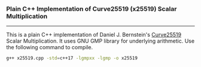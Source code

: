 ### Plain C++ Implementation of Curve25519 (x25519) Scalar Multiplication

------

This is a plain C++ implementation of Daniel J. Bernstein's [Curve25519][1] Scalar Multiplication. It uses GNU GMP library for underlying arithmetic. Use the following command to compile.

```bash
g++ x25519.cpp -std=c++17 -lgmpxx -lgmp -o x25519
```

[1]: https://link.springer.com/chapter/10.1007/11745853_14 "Bernstein, D.J., 2006, April. Curve25519: new Diffie-Hellman speed records. In International Workshop on Public Key Cryptography (pp. 207-228). Springer, Berlin, Heidelberg."

